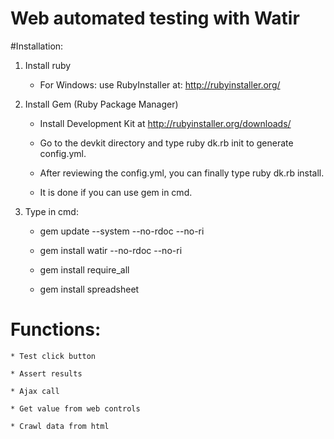 # Web automated testing with Watir

#Installation:

1. Install ruby 

	* For Windows: use RubyInstaller at: http://rubyinstaller.org/

2. Install Gem (Ruby Package Manager)

	* Install Development Kit at http://rubyinstaller.org/downloads/

	* Go to the devkit directory and type ruby dk.rb init to generate config.yml.

	* After reviewing the config.yml, you can finally type ruby dk.rb install.

	* It is done if you can use gem in cmd.

3. Type in cmd:

	* gem update --system --no-rdoc --no-ri

	* gem install watir --no-rdoc --no-ri

	* gem install require_all

	* gem install spreadsheet

# Functions:

	* Test click button

	* Assert results

	* Ajax call

	* Get value from web controls

	* Crawl data from html






